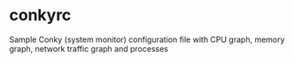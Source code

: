 # conkyrc
Sample Conky (system monitor) configuration file with CPU graph, memory graph, network traffic graph and processes
